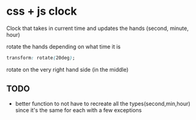 # css + js clock

Clock that takes in current time and updates the hands (second, minute, hour)

rotate the hands depending on what time it is

```css
transform: rotate(20deg);
```

rotate on the very right hand side (in the middle)

## TODO

- better function to not have to recreate all the types(second,min,hour) since it's the same for each with a few exceptions
